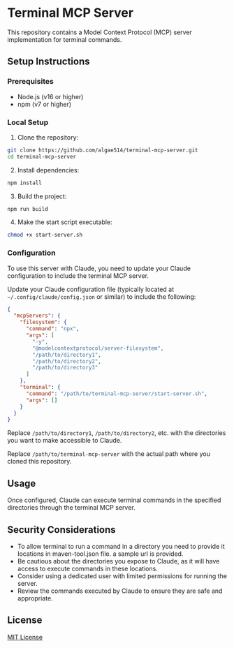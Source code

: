 # Terminal MCP Server

This repository contains a Model Context Protocol (MCP) server implementation for terminal commands.

## Setup Instructions

### Prerequisites
- Node.js (v16 or higher)
- npm (v7 or higher)

### Local Setup

1. Clone the repository:
```bash
git clone https://github.com/algae514/terminal-mcp-server.git
cd terminal-mcp-server
```

2. Install dependencies:
```bash
npm install
```

3. Build the project:
```bash
npm run build
```

4. Make the start script executable:
```bash
chmod +x start-server.sh
```

### Configuration

To use this server with Claude, you need to update your Claude configuration to include the terminal MCP server.

Update your Claude configuration file (typically located at `~/.config/claude/config.json` or similar) to include the following:

```json
{
  "mcpServers": {
    "filesystem": {
      "command": "npx",
      "args": [
        "-y",
        "@modelcontextprotocol/server-filesystem",
        "/path/to/directory1",
        "/path/to/directory2",
        "/path/to/directory3"
      ]
    },
    "terminal": {
      "command": "/path/to/terminal-mcp-server/start-server.sh",
      "args": []
    }
  }
}
```

Replace `/path/to/directory1`, `/path/to/directory2`, etc. with the directories you want to make accessible to Claude.

Replace `/path/to/terminal-mcp-server` with the actual path where you cloned this repository.

## Usage

Once configured, Claude can execute terminal commands in the specified directories through the terminal MCP server.

## Security Considerations

- To allow terminal to run a command in a directory you need to provide it locations in maven-tool.json file. a sample url is provided.
- Be cautious about the directories you expose to Claude, as it will have access to execute commands in these locations.
- Consider using a dedicated user with limited permissions for running the server.
- Review the commands executed by Claude to ensure they are safe and appropriate.

## License

[MIT License](LICENSE)
